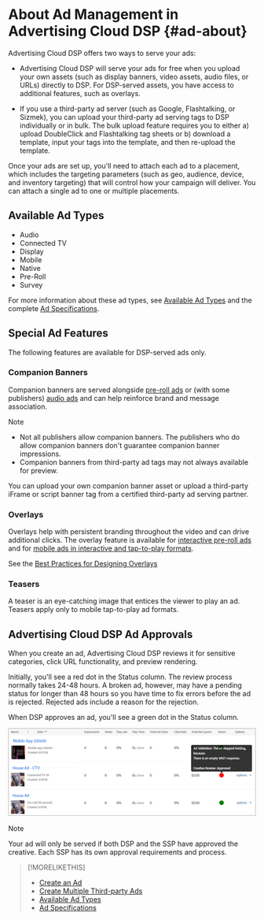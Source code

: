# About Ad Management in Advertising Cloud DSP {#ad-about}

Advertising Cloud DSP offers two ways to serve your ads:

* Advertising Cloud DSP will serve your ads for free when you upload your own assets (such as display banners, video assets, audio files, or URLs) directly to DSP. For DSP-served assets, you have access to additional features, such as overlays.

* If you use a third-party ad server (such as Google, Flashtalking, or Sizmek), you can upload your third-party ad serving tags to DSP individually or in bulk. The bulk upload feature requires you to either a) upload DoubleClick and Flashtalking tag sheets or b) download a template, input your tags into the template, and then re-upload the template.<!-- need a list of all supported third-party ad servers; see file in future-tbd folder -->

Once your ads are set up, you'll need to attach each ad to a placement, which includes the targeting parameters (such as geo, audience, device, and inventory targeting) that will control how your campaign will deliver. You can attach a single ad to one or multiple placements.

## Available Ad Types

* Audio
* Connected TV
* Display
* Mobile
* Native
* Pre-Roll
* Survey

For more information about these ad types, see [Available Ad Types](ad-types.md) and the complete [Ad Specifications](ad-specs.pdf).

## Special Ad Features

The following features are available for DSP-served ads only.

### Companion Banners

Companion banners are served alongside [pre-roll ads](ad-settings-pre-roll.md) or (with some publishers) [audio ads](ad-settings-audio.md) and can help reinforce brand and message association.

>[!NOTE]
>
>* Not all publishers allow companion banners. The publishers who do allow companion banners don't guarantee companion banner impressions.
>* Companion banners from third-party ad tags may not always available for preview.

You can upload your own companion banner asset or upload a third-party iFrame or script banner tag from a certified third-party ad serving partner.

### Overlays

Overlays help with persistent branding throughout the video and can drive additional clicks. The overlay feature is available for [interactive pre-roll ads](ad-settings-pre-roll.md) and for [mobile ads in interactive and tap-to-play formats](ad-settings-mobile.md).

See the [Best Practices for Designing Overlays](/help/dsp/campaign-management/ads/ad-best-practices-overlays.md)

### Teasers

A teaser is an eye-catching image that entices the viewer to play an ad. Teasers apply only to mobile tap-to-play ad formats.

## Advertising Cloud DSP Ad Approvals

When you create an ad, Advertising Cloud DSP reviews it for sensitive categories, click URL functionality, and preview rendering.

Initially, you'll see a red dot in the Status column. The review process normally takes 24-48 hours. A broken ad, however, may have a pending status for longer than 48 hours so you have time to fix errors before the ad is rejected. Rejected ads include a reason for the rejection.

When DSP approves an ad, you'll see a green dot in the Status column.

![approval indicator in Status column](/help/dsp/assets/ad-approval-status.png)

>[!NOTE]
>
>Your ad will only be served if both DSP and the SSP have approved the creative. Each SSP has its own approval requirements and process.

>[!MORELIKETHIS]
>
>* [Create an Ad](ad-create.md)
>* [Create Multiple Third-party Ads](ad-create-third-party.md)
>* [Available Ad Types](ad-types.md)
>* [Ad Specifications](ad-specs.pdf)
